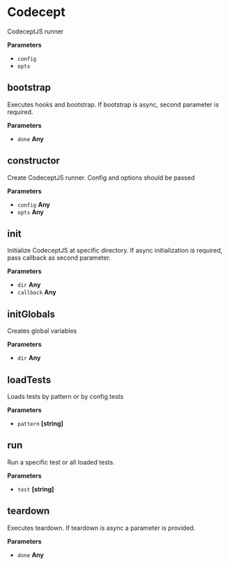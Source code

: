 # Codecept

CodeceptJS runner

**Parameters**

-   `config`  
-   `opts`  

## bootstrap

Executes hooks and bootstrap.
If bootstrap is async, second parameter is required.

**Parameters**

-   `done` **Any** 

## constructor

Create CodeceptJS runner.
Config and options should be passed

**Parameters**

-   `config` **Any** 
-   `opts` **Any** 

## init

Initialize CodeceptJS at specific directory.
If async initialization is required, pass callback as second parameter.

**Parameters**

-   `dir` **Any** 
-   `callback` **Any** 

## initGlobals

Creates global variables

**Parameters**

-   `dir` **Any** 

## loadTests

Loads tests by pattern or by config.tests

**Parameters**

-   `pattern` **[string]** 

## run

Run a specific test or all loaded tests.

**Parameters**

-   `test` **[string]** 

## teardown

Executes teardown.
If teardown is async a parameter is provided.

**Parameters**

-   `done` **Any** 
